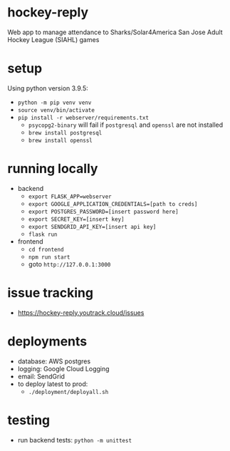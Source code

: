 # hockey-reply
Web app to manage attendance to Sharks/Solar4America San Jose Adult Hockey League (SIAHL) games

# setup
Using python version 3.9.5:
* `python -m pip venv venv`
* `source venv/bin/activate`
* `pip install -r webserver/requirements.txt`
  * `psycopg2-binary` will fail if `postgresql` and `openssl` are not installed
  * `brew install postgresql`
  * `brew install openssl`

# running locally
* backend
  * `export FLASK_APP=webserver`
  * `export GOOGLE_APPLICATION_CREDENTIALS=[path to creds]`
  * `export POSTGRES_PASSWORD=[insert password here]`
  * `export SECRET_KEY=[insert key]`
  * `export SENDGRID_API_KEY=[insert api key]`
  * `flask run`
* frontend
  * `cd frontend`
  * `npm run start`
  * goto `http://127.0.0.1:3000`

# issue tracking
* https://hockey-reply.youtrack.cloud/issues

# deployments
* database: AWS postgres
* logging: Google Cloud Logging
* email: SendGrid
* to deploy latest to prod:
  * `./deployment/deployall.sh`

# testing
* run backend tests: `python -m unittest`
